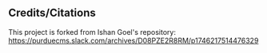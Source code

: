 ## Credits/Citations
This project is forked from Ishan Goel's repository: https://purduecms.slack.com/archives/D08PZE2R8RM/p1746217514476329
